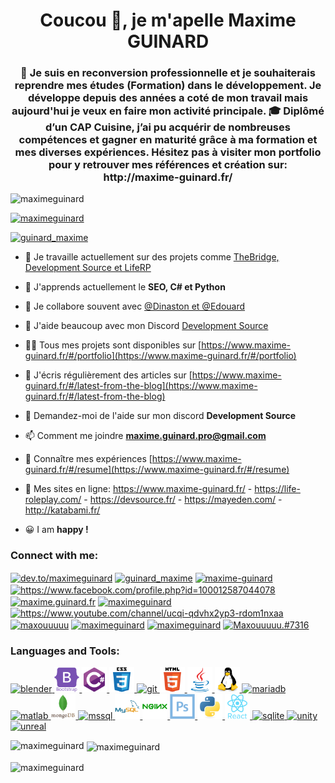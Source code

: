 <h1 align="center">Coucou 👋, je m'apelle Maxime GUINARD</h1>
<h3 align="center">📝 Je suis en reconversion professionnelle et je souhaiterais reprendre mes études (Formation) dans le développement. Je développe depuis des années a coté de mon travail mais aujourd'hui je veux en faire mon activité principale. 🎓 Diplômé d’un CAP Cuisine, j’ai pu acquérir de nombreuses compétences et gagner en maturité grâce à ma formation et mes diverses expériences. Hésitez pas à visiter mon portfolio pour y retrouver mes références et création sur: http://maxime-guinard.fr/</h3>

<p align="left"> <img src="https://komarev.com/ghpvc/?username=maximeguinard&label=Profile%20views&color=0e75b6&style=flat" alt="maximeguinard" /> </p>

<p align="left"> <a href="https://github.com/ryo-ma/github-profile-trophy"><img src="https://github-profile-trophy.vercel.app/?username=maximeguinard" alt="maximeguinard" /></a> </p>

<p align="left"> <a href="https://twitter.com/guinard_maxime" target="blank"><img src="https://img.shields.io/twitter/follow/guinard_maxime?logo=twitter&style=for-the-badge" alt="guinard_maxime" /></a> </p>

- 🔭 Je travaille actuellement sur des projets comme [TheBridge, Development Source et LifeRP](https://devsource.fr/)

- 🌱 J'apprends actuellement le **SEO, C# et Python**

- 👯 Je collabore souvent avec [@Dinaston et @Edouard](https://life-roleplay.com/)

- 🤝 J'aide beaucoup avec mon Discord [Development Source](https://discord.gg/K2uUHdf)

- 👨‍💻 Tous mes projets sont disponibles sur [https://www.maxime-guinard.fr/#/portfolio](https://www.maxime-guinard.fr/#/portfolio)

- 📝 J'écris régulièrement des articles sur [https://www.maxime-guinard.fr/#/latest-from-the-blog](https://www.maxime-guinard.fr/#/latest-from-the-blog)

- 💬 Demandez-moi de l'aide sur mon discord **Development Source**

- 📫 Comment me joindre **maxime.guinard.pro@gmail.com**

- 📄 Connaître mes expériences [https://www.maxime-guinard.fr/#/resume](https://www.maxime-guinard.fr/#/resume)

- 📄 Mes sites en ligne: https://www.maxime-guinard.fr/ - https://life-roleplay.com/ - https://devsource.fr/ - https://mayeden.com/ - http://katabami.fr/

- 😀 I am **happy !**

<h3 align="left">Connect with me:</h3>
<p align="left">
<a href="https://dev.to/dev.to/maximeguinard" target="blank"><img align="center" src="https://raw.githubusercontent.com/rahuldkjain/github-profile-readme-generator/master/src/images/icons/Social/devto.svg" alt="dev.to/maximeguinard" height="30" width="40" /></a>
<a href="https://twitter.com/guinard_maxime" target="blank"><img align="center" src="https://raw.githubusercontent.com/rahuldkjain/github-profile-readme-generator/master/src/images/icons/Social/twitter.svg" alt="guinard_maxime" height="30" width="40" /></a>
<a href="https://linkedin.com/in/maxime-guinard" target="blank"><img align="center" src="https://raw.githubusercontent.com/rahuldkjain/github-profile-readme-generator/master/src/images/icons/Social/linked-in-alt.svg" alt="maxime-guinard" height="30" width="40" /></a>
<a href="https://fb.com/https://www.facebook.com/profile.php?id=100012587044078" target="blank"><img align="center" src="https://raw.githubusercontent.com/rahuldkjain/github-profile-readme-generator/master/src/images/icons/Social/facebook.svg" alt="https://www.facebook.com/profile.php?id=100012587044078" height="30" width="40" /></a>
<a href="https://instagram.com/maxime.guinard.fr" target="blank"><img align="center" src="https://raw.githubusercontent.com/rahuldkjain/github-profile-readme-generator/master/src/images/icons/Social/instagram.svg" alt="maxime.guinard.fr" height="30" width="40" /></a>
<a href="https://www.behance.net/maximeguinard" target="blank"><img align="center" src="https://raw.githubusercontent.com/rahuldkjain/github-profile-readme-generator/master/src/images/icons/Social/behance.svg" alt="maximeguinard" height="30" width="40" /></a>
<a href="https://www.youtube.com/c/https://www.youtube.com/channel/ucqi-qdvhx2yp3-rdom1nxaa" target="blank"><img align="center" src="https://raw.githubusercontent.com/rahuldkjain/github-profile-readme-generator/master/src/images/icons/Social/youtube.svg" alt="https://www.youtube.com/channel/ucqi-qdvhx2yp3-rdom1nxaa" height="30" width="40" /></a>
<a href="https://www.codechef.com/users/maxouuuuu" target="blank"><img align="center" src="https://cdn.jsdelivr.net/npm/simple-icons@3.1.0/icons/codechef.svg" alt="maxouuuuu" height="30" width="40" /></a>
<a href="https://codeforces.com/profile/maximeguinard" target="blank"><img align="center" src="https://raw.githubusercontent.com/rahuldkjain/github-profile-readme-generator/master/src/images/icons/Social/codeforces.svg" alt="maximeguinard" height="30" width="40" /></a>
<a href="https://www.topcoder.com/members/maximeguinard" target="blank"><img align="center" src="https://raw.githubusercontent.com/rahuldkjain/github-profile-readme-generator/master/src/images/icons/Social/topcoder.svg" alt="maximeguinard" height="30" width="40" /></a>
<a href="https://discord.gg/Maxouuuuu.#7316" target="blank"><img align="center" src="https://raw.githubusercontent.com/rahuldkjain/github-profile-readme-generator/master/src/images/icons/Social/discord.svg" alt="Maxouuuuu.#7316" height="30" width="40" /></a>
</p>

<h3 align="left">Languages and Tools:</h3>
<p align="left"> <a href="https://www.blender.org/" target="_blank" rel="noreferrer"> <img src="https://download.blender.org/branding/community/blender_community_badge_white.svg" alt="blender" width="40" height="40"/> </a> <a href="https://getbootstrap.com" target="_blank" rel="noreferrer"> <img src="https://raw.githubusercontent.com/devicons/devicon/master/icons/bootstrap/bootstrap-plain-wordmark.svg" alt="bootstrap" width="40" height="40"/> </a> <a href="https://www.w3schools.com/cs/" target="_blank" rel="noreferrer"> <img src="https://raw.githubusercontent.com/devicons/devicon/master/icons/csharp/csharp-original.svg" alt="csharp" width="40" height="40"/> </a> <a href="https://www.w3schools.com/css/" target="_blank" rel="noreferrer"> <img src="https://raw.githubusercontent.com/devicons/devicon/master/icons/css3/css3-original-wordmark.svg" alt="css3" width="40" height="40"/> </a> <a href="https://git-scm.com/" target="_blank" rel="noreferrer"> <img src="https://www.vectorlogo.zone/logos/git-scm/git-scm-icon.svg" alt="git" width="40" height="40"/> </a> <a href="https://www.w3.org/html/" target="_blank" rel="noreferrer"> <img src="https://raw.githubusercontent.com/devicons/devicon/master/icons/html5/html5-original-wordmark.svg" alt="html5" width="40" height="40"/> </a> <a href="https://www.java.com" target="_blank" rel="noreferrer"> <img src="https://raw.githubusercontent.com/devicons/devicon/master/icons/java/java-original.svg" alt="java" width="40" height="40"/> </a> <a href="https://www.linux.org/" target="_blank" rel="noreferrer"> <img src="https://raw.githubusercontent.com/devicons/devicon/master/icons/linux/linux-original.svg" alt="linux" width="40" height="40"/> </a> <a href="https://mariadb.org/" target="_blank" rel="noreferrer"> <img src="https://www.vectorlogo.zone/logos/mariadb/mariadb-icon.svg" alt="mariadb" width="40" height="40"/> </a> <a href="https://www.mathworks.com/" target="_blank" rel="noreferrer"> <img src="https://upload.wikimedia.org/wikipedia/commons/2/21/Matlab_Logo.png" alt="matlab" width="40" height="40"/> </a> <a href="https://www.mongodb.com/" target="_blank" rel="noreferrer"> <img src="https://raw.githubusercontent.com/devicons/devicon/master/icons/mongodb/mongodb-original-wordmark.svg" alt="mongodb" width="40" height="40"/> </a> <a href="https://www.microsoft.com/en-us/sql-server" target="_blank" rel="noreferrer"> <img src="https://www.svgrepo.com/show/303229/microsoft-sql-server-logo.svg" alt="mssql" width="40" height="40"/> </a> <a href="https://www.mysql.com/" target="_blank" rel="noreferrer"> <img src="https://raw.githubusercontent.com/devicons/devicon/master/icons/mysql/mysql-original-wordmark.svg" alt="mysql" width="40" height="40"/> </a> <a href="https://www.nginx.com" target="_blank" rel="noreferrer"> <img src="https://raw.githubusercontent.com/devicons/devicon/master/icons/nginx/nginx-original.svg" alt="nginx" width="40" height="40"/> </a> <a href="https://www.photoshop.com/en" target="_blank" rel="noreferrer"> <img src="https://raw.githubusercontent.com/devicons/devicon/master/icons/photoshop/photoshop-line.svg" alt="photoshop" width="40" height="40"/> </a> <a href="https://www.python.org" target="_blank" rel="noreferrer"> <img src="https://raw.githubusercontent.com/devicons/devicon/master/icons/python/python-original.svg" alt="python" width="40" height="40"/> </a> <a href="https://reactjs.org/" target="_blank" rel="noreferrer"> <img src="https://raw.githubusercontent.com/devicons/devicon/master/icons/react/react-original-wordmark.svg" alt="react" width="40" height="40"/> </a> <a href="https://www.sqlite.org/" target="_blank" rel="noreferrer"> <img src="https://www.vectorlogo.zone/logos/sqlite/sqlite-icon.svg" alt="sqlite" width="40" height="40"/> </a> <a href="https://unity.com/" target="_blank" rel="noreferrer"> <img src="https://www.vectorlogo.zone/logos/unity3d/unity3d-icon.svg" alt="unity" width="40" height="40"/> </a> <a href="https://unrealengine.com/" target="_blank" rel="noreferrer"> <img src="https://raw.githubusercontent.com/kenangundogan/fontisto/036b7eca71aab1bef8e6a0518f7329f13ed62f6b/icons/svg/brand/unreal-engine.svg" alt="unreal" width="40" height="40"/> </a> </p>

<p><img align="left" src="https://github-readme-stats.vercel.app/api/top-langs?username=maximeguinard&show_icons=true&locale=en&layout=compact" alt="maximeguinard" /></p>

<p>&nbsp;<img align="center" src="https://github-readme-stats.vercel.app/api?username=maximeguinard&show_icons=true&locale=en" alt="maximeguinard" /></p>
<p><img align="center" src="https://github-readme-streak-stats.herokuapp.com/?user=maximeguinard&" alt="maximeguinard" /></p>
